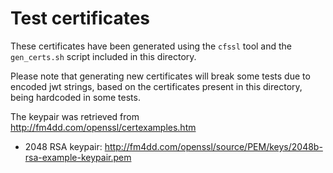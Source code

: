 # Test certificates

These certificates have been generated using the `cfssl` tool and the
`gen_certs.sh` script included in this directory.

Please note that generating new certificates will break some tests due to
encoded jwt strings, based on the certificates present in this directory, being
hardcoded in some tests.


The keypair was retrieved from http://fm4dd.com/openssl/certexamples.htm

- 2048 RSA keypair: http://fm4dd.com/openssl/source/PEM/keys/2048b-rsa-example-keypair.pem

